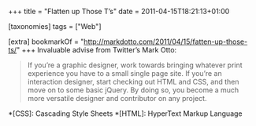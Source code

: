 +++
title = "Flatten up Those T’s"
date = 2011-04-15T18:21:13+01:00

[taxonomies]
tags = ["Web"]

[extra]
bookmarkOf = "http://markdotto.com/2011/04/15/fatten-up-those-ts/"
+++
Invaluable advise from Twitter’s Mark Otto:

> If you’re a graphic designer, work towards bringing whatever print experience you have to a small single page site. If you’re an interaction designer, start checking out HTML and CSS, and then move on to some basic jQuery. By doing so, you become a much more versatile designer and contributor on any project.

*[CSS]: Cascading Style Sheets
*[HTML]: HyperText Markup Language
